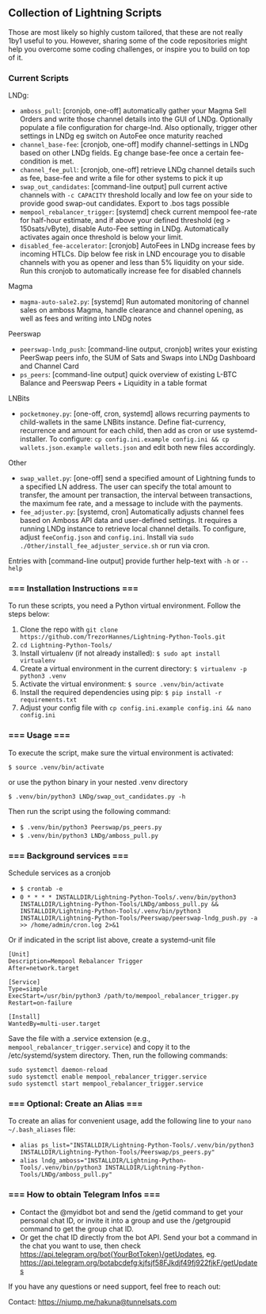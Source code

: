 ## Collection of Lightning Scripts

Those are most likely so highly custom tailored, that these are not really 1by1 useful to you.
However, sharing some of the code repositories might help you overcome some coding challenges, 
or inspire you to build on top of it.

### Current Scripts
LNDg: 
- `amboss_pull`: [cronjob, one-off] automatically gather your Magma Sell Orders and write those channel details into the GUI of LNDg. Optionally populate a file configuration for charge-lnd. Also optionally, trigger other settings in LNDg eg switch on AutoFee once maturity reached
- `channel_base-fee`: [cronjob, one-off] modify channel-settings in LNDg based on other LNDg fields. Eg change base-fee once a certain fee-condition is met.
- `channel_fee_pull`: [cronjob, one-off] retrieve LNDg channel details such as fee, base-fee and write a file for other systems to pick it up
- `swap_out_candidates`: [command-line output] pull current active channels with `-c CAPACITY` threshold locally and low fee on your side to provide good swap-out candidates. Export to .bos tags possible
- `mempool_rebalancer_trigger`: [systemd] check current mempool fee-rate for half-hour estimate, and if above your defined threshold (eg > 150sats/vByte), disable Auto-Fee setting in LNDg. Automatically activates again once threshold is below your limit.
- `disabled_fee-accelerator`: [cronjob] AutoFees in LNDg increase fees by incoming HTLCs. Dip below fee risk in LND encourage you to disable channels with you as opener and less than 5% liquidity on your side. Run this cronjob to automatically increase fee for disabled channels

Magma
- `magma-auto-sale2.py`: [systemd] Run automated monitoring of channel sales on amboss Magma, handle clearance and channel opening, as well as fees and writing into LNDg notes

Peerswap
- `peerswap-lndg_push`: [command-line output, cronjob] writes your existing PeerSwap peers info, the SUM of Sats and Swaps into LNDg Dashboard and Channel Card
- `ps_peers`: [command-line output] quick overview of existing L-BTC Balance and Peerswap Peers + Liquidity in a table format

LNBits
- `pocketmoney.py`: [one-off, cron, systemd] allows recurring payments to child-wallets in the same LNBits instance. Define fiat-currency, recurrence and amount for each child, then add as cron or use systemd-installer. To configure: 
`cp config.ini.example config.ini && cp wallets.json.example wallets.json` and edit both new files accordingly.

Other
- `swap_wallet.py`: [one-off] send a specified amount of Lightning funds to a specified LN address. 
The user can specify the total amount to transfer, the amount per transaction, the interval between transactions, the maximum fee rate, and a message to include with the payments.
- `fee_adjuster.py`: [systemd, cron] Automatically adjusts channel fees based on Amboss API data and user-defined settings. It requires a running LNDg instance to retrieve local channel details. To configure, adjust `feeConfig.json` and `config.ini`. Install via `sudo ./Other/install_fee_adjuster_service.sh` or run via cron.



Entries with [command-line output] provide further help-text with `-h` or `--help`

### === Installation Instructions ===
To run these scripts, you need a Python virtual environment. Follow the steps below:
1. Clone the repo with `git clone https://github.com/TrezorHannes/Lightning-Python-Tools.git`
2. `cd Lightning-Python-Tools/`
3. Install virtualenv (if not already installed):
   `$ sudo apt install virtualenv`
4. Create a virtual environment in the current directory:
   `$ virtualenv -p python3 .venv`
5. Activate the virtual environment:
   `$ source .venv/bin/activate`
6. Install the required dependencies using pip:
   `$ pip install -r requirements.txt`
7. Adjust your config file with `cp config.ini.example config.ini && nano config.ini`

### === Usage ===
To execute the script, make sure the virtual environment is activated:

   `$ source .venv/bin/activate`

or use the python binary in your nested .venv directory

   `$ .venv/bin/python3 LNDg/swap_out_candidates.py -h`

Then run the script using the following command:
- `$ .venv/bin/python3 Peerswap/ps_peers.py`
- `$ .venv/bin/python3 LNDg/amboss_pull.py`

### === Background services ===
Schedule services as a cronjob
- `$ crontab -e`
- `0 * * * * INSTALLDIR/Lightning-Python-Tools/.venv/bin/python3 INSTALLDIR/Lightning-Python-Tools/LNDg/amboss_pull.py && INSTALLDIR/Lightning-Python-Tools/.venv/bin/python3 INSTALLDIR/Lightning-Python-Tools/Peerswap/peerswap-lndg_push.py -a >> /home/admin/cron.log 2>&1`

Or if indicated in the script list above, create a systemd-unit file
```
[Unit]
Description=Mempool Rebalancer Trigger
After=network.target

[Service]
Type=simple
ExecStart=/usr/bin/python3 /path/to/mempool_rebalancer_trigger.py
Restart=on-failure

[Install]
WantedBy=multi-user.target
```
Save the file with a .service extension (e.g., `mempool_rebalancer_trigger.service`) and copy it to the /etc/systemd/system directory. Then, run the following commands:
```
sudo systemctl daemon-reload
sudo systemctl enable mempool_rebalancer_trigger.service
sudo systemctl start mempool_rebalancer_trigger.service
```

### === Optional: Create an Alias ===
To create an alias for convenient usage, add the following line to your `nano ~/.bash_aliases` file:
- `alias ps_list="INSTALLDIR/Lightning-Python-Tools/.venv/bin/python3 INSTALLDIR/Lightning-Python-Tools/Peerswap/ps_peers.py"`
- `alias lndg_amboss="INSTALLDIR/Lightning-Python-Tools/.venv/bin/python3 INSTALLDIR/Lightning-Python-Tools/LNDg/amboss_pull.py"`

### === How to obtain Telegram Infos ===
- Contact the @myidbot bot and send the /getid command to get your personal chat ID, or invite it into a group and use the /getgroupid command to get the group chat ID.
- Or get the chat ID directly from the bot API. Send your bot a command in the chat you want to use, then check https://api.telegram.org/bot{YourBotToken}/getUpdates, eg. https://api.telegram.org/botabcdefg:kjfsjf58FJkdjf49fj922fjkF/getUpdates

If you have any questions or need support, feel free to reach out:

Contact: https://njump.me/hakuna@tunnelsats.com